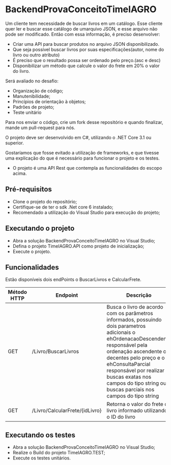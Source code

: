 # BackendProvaConceitoTimeIAGRO

Um cliente tem necessidade de buscar livros em um catálogo. Esse cliente quer ler e buscar esse catálogo de umarquivo JSON, e esse arquivo não pode ser modificado. Então com essa informação, é preciso desenvolver:

- Criar uma API para buscar produtos no arquivo JSON disponibilizado.
- Que seja possível buscar livros por suas especificações(autor, nome do livro ou outro atributo)
- É preciso que o resultado possa ser ordenado pelo preço.(asc e desc)
- Disponibilizar um método que calcule o valor do frete em 20% o valor do livro.

Será avaliado no desafio:

- Organização de código;
- Manutenibilidade;
- Princípios de orientação à objetos;
- Padrões de projeto;
- Teste unitário

Para nos enviar o código, crie um fork desse repositório e quando finalizar, mande um pull-request para nós.

O projeto deve ser desenvolvido em C#, utilizando o .NET Core 3.1 ou superior.

Gostaríamos que fosse evitado a utilização de frameworks, e que tivesse uma explicação do que é necessário para funcionar o projeto e os testes.

- O projeto é uma API Rest que contempla as funcionalidades do escopo acima.

## Pré-requisitos

- Clone o projeto do repositório;
- Certifique-se de ter o sdk .Net core 6 instalado;
- Recomendado a utilização do Visual Studio para execução do projeto;

## Executando o projeto

- Abra a solução BackendProvaConceitoTimeIAGRO no Visual Studio; 
- Defina o projeto TimeIAGRO.API como projeto de inicialização;
- Execute o projeto.
 
## Funcionalidades

Estão disponíveis dois endPoints o BuscarLivros e CalcularFrete.

| Método HTTP | Endpoint                             | Descrição                 |
| ----------- | -------------------- | ----------------------------------------- |
| GET         | /Livro/BuscarLivros  | Busca o livro de acordo com os parâmetros informados, possuindo dois parametros adicionais o ehOrdenacaoDescendente responsável pela ordenação ascendente os decentes pelo preço e o ehConsultaParcial responsável por realizar buscas exatas nos campos do tipo string ou buscas parciais nos campos do tipo string   |
| GET         | /Livro/CalcularFrete/{idLivro} | Retorna o valor do frete do livro informado utilizando o ID do livro |


## Executando os testes

- Abra a solução BackendProvaConceitoTimeIAGRO no Visual Studio; 
- Realize o Build do projeto TimeIAGRO.TEST;
- Execute os testes unitários.
